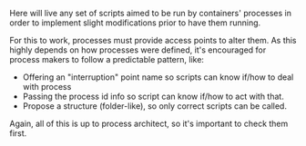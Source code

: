 Here will live any set of scripts aimed to be run by containers' processes in order to implement
slight modifications prior to have them running.

For this to work, processes must provide access points to alter them. As this highly depends on how
processes were defined, it's encouraged for process makers to follow a predictable pattern, like:

- Offering an "interruption" point name so scripts can know if/how to deal with process
- Passing the process id info so script can know if/how to act with that.
- Propose a structure (folder-like), so only correct scripts can be called.

Again, all of this is up to process architect, so it's important to check them first.